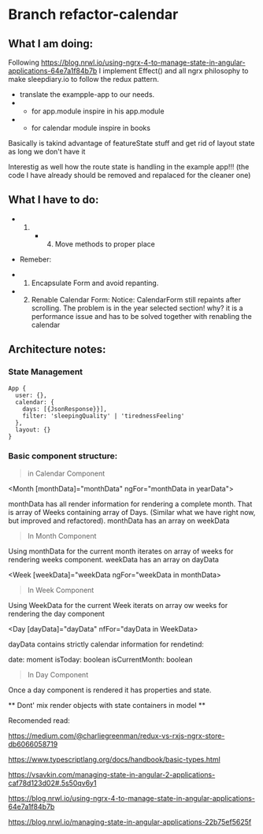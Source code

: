 # Branch refactor-calendar

## What I am doing:

Following https://blog.nrwl.io/using-ngrx-4-to-manage-state-in-angular-applications-64e7a1f84b7b
I implement Effect() and all ngrx philosophy to make sleepdiary.io to follow the redux pattern.

* translate the exampple-app to our needs.
* * for app.module inspire in his app.module
* * for calendar module inspire in books

Basically is takind advantage of featureState stuff and get rid of layout state as long we don't have it

Interestig as well how the route state is handling in the example app!!! (the code I have already should be removed and repalaced for the cleaner one)

## What I have to do:

* 1. * 4. Move methods to proper place

* Remeber:

* 1. Encapsulate Form and avoid repanting.
* 2. Renable Calendar Form: Notice: CalendarForm still repaints after scrolling. The problem is in the year selected section! why? it is a performance issue and has to be solved together with renabling the calendar

## Architecture notes:

### State Management

```
App {
  user: {},
  calendar: {
    days: [{JsonResponse}}],
    filter: 'sleepingQuality' | 'tirednessFeeling'
  },
  layout: {}
}
```

### Basic component structure:

> in Calendar Component

<Month [monthData]="monthData" ngFor="monthData in yearData">

monthData has all render information for rendering a complete month. That is array of Weeks containing array of Days. (Similar what we have right now, but improved and refactored).
monthData has an array on weekData

> In Month Component

Using monthData for the current month iterates on array of weeks for rendering weeks component.
weekData has an array on dayData

<Week [weekData]="weekData ngFor="weekData in monthData>

> In Week Component

Using WeekData for the current Week iterats on array ow weeks for rendering the day component

<Day [dayData]="dayData" nfFor="dayData in WeekData>

dayData contains strictly calendar information for rendetind:

date: moment
isToday: boolean
isCurrentMonth: boolean

> In Day Component

Once a day component is rendered it has properties and state.

** Dont' mix render objects with state containers in model **

Recomended read:

https://medium.com/@charliegreenman/redux-vs-rxjs-ngrx-store-db6066058719

https://www.typescriptlang.org/docs/handbook/basic-types.html

https://vsavkin.com/managing-state-in-angular-2-applications-caf78d123d02#.5s50qv6y1

https://blog.nrwl.io/using-ngrx-4-to-manage-state-in-angular-applications-64e7a1f84b7b

https://blog.nrwl.io/managing-state-in-angular-applications-22b75ef5625f
